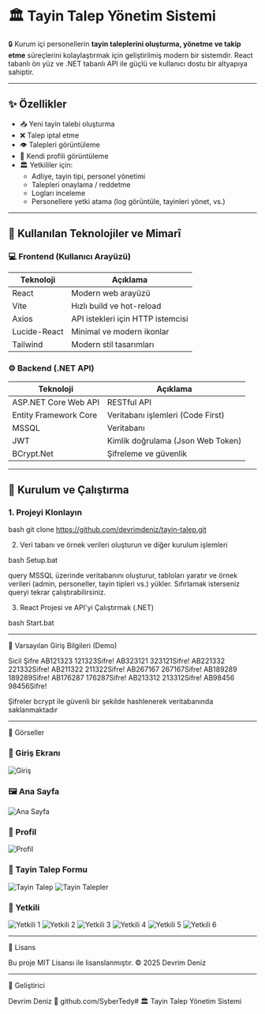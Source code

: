 # 🏛 Tayin Talep Yönetim Sistemi

🔒 Kurum içi personellerin **tayin taleplerini oluşturma, yönetme ve takip etme** süreçlerini kolaylaştırmak için geliştirilmiş modern bir sistemdir. React tabanlı ön yüz ve .NET tabanlı API ile güçlü ve kullanıcı dostu bir altyapıya sahiptir.

---

## ✨ Özellikler

- 📥 Yeni tayin talebi oluşturma  
- ❌ Talep iptal etme  
- 👁 Talepleri görüntüleme  
- 👤 Kendi profili görüntüleme  
- 🏛 Yetkililer için:  
  - Adliye, tayin tipi, personel yönetimi  
  - Talepleri onaylama / reddetme  
  - Logları inceleme  
  - Personellere yetki atama (log görüntüle, tayinleri yönet, vs.)  

---

## 🧱 Kullanılan Teknolojiler ve Mimarî

### 💻 Frontend (Kullanıcı Arayüzü)

| Teknoloji    | Açıklama                          |
|--------------|----------------------------------|
| React        | Modern web arayüzü                |
| Vite         | Hızlı build ve hot-reload         |
| Axios        | API istekleri için HTTP istemcisi|
| Lucide-React | Minimal ve modern ikonlar         |
| Tailwind     | Modern stil tasarımları           |

### ⚙ Backend (.NET API)

| Teknoloji            | Açıklama                          |
|----------------------|----------------------------------|
| ASP.NET Core Web API  | RESTful API                      |
| Entity Framework Core | Veritabanı işlemleri (Code First)|
| MSSQL                | Veritabanı                       |
| JWT                  | Kimlik doğrulama (Json Web Token)|
| BCrypt.Net           | Şifreleme ve güvenlik            |

---

## 🔧 Kurulum ve Çalıştırma

### 1. Projeyi Klonlayın

bash
git clone https://github.com/devrimdeniz/tayin-talep.git

2. Veri tabanı ve örnek verileri oluşturun ve diğer kurulum işlemleri

bash
Setup.bat

query MSSQL üzerinde veritabanını oluşturur, tabloları yaratır ve örnek verileri (admin, personeller, tayin tipleri vs.) yükler.
Sıfırlamak isterseniz queryi tekrar çalıştırabilirsiniz.



3. React Projesi ve API'yi Çalıştırmak (.NET)

bash
Start.bat


---

🔑 Varsayılan Giriş Bilgileri (Demo)

Sicil	     Şifre
AB121323     121323Sifre!
AB323121     323121Sifre!
AB221332     221332Sifre!
AB211322     211322Sifre!
AB267167     267167Sifre!
AB189289     189289Sifre!
AB176287     176287Sifre!
AB213312     213312Sifre!
AB98456      98456Sifre!

Şifreler bcrypt ile güvenli bir şekilde hashlenerek veritabanında saklanmaktadır 

---

📸 Görseller

### 🔐 Giriş Ekranı
![Giriş](docs/giris.png)

### 🖼 Ana Sayfa
![Ana Sayfa](docs/anasayfa.png)

### 👤 Profil
![Profil](docs/profil.png)

### 🧾 Tayin Talep Formu
![Tayin Talep](docs/talep.png)
![Tayin Talepler](docs/talepler.png)

### 🔑 Yetkili
![Yetkili 1](docs/admin1.png)
![Yetkili 2](docs/admin2.png)
![Yetkili 3](docs/admin3.png)
![Yetkili 4](docs/admin4.png)
![Yetkili 5](docs/admin5.png)
![Yetkili 6](docs/admin6.png)

---

🧾 Lisans

Bu proje MIT Lisansı ile lisanslanmıştır.
© 2025 Devrim Deniz



---

👤 Geliştirici

Devrim Deniz
🔗 github.com/SyberTedy# 🏛 Tayin Talep Yönetim Sistemi